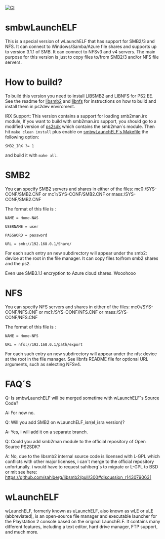 [![CI](https://github.com/ps2homebrew/wLaunchELF/workflows/CI/badge.svg)](https://github.com/ps2homebrew/wLaunchELF/actions?query=workflow%3ACI)

# smbwLaunchELF
This is a special version of wLaunchELF that has support for SMB2/3 and NFS.
It can connect to Windows/Samba/Azure file shares and supports up to
version 3.1.1 of SMB.
It can connect to NFSv3 and v4 servers.
The main purpose for this version is just to copy files to/from SMB2/3 and/or NFS
file servers.

# How to build?
To build this version you need to install LIBSMB2 and LIBNFS for PS2 EE.
See the readme for [libsmb2](https://github.com/sahlberg/libsmb2/blob/master/README) and [libnfs](https://github.com/sahlberg/libnfs) for instructions on how to build and install
them in ps2dev enviroment.

IRX Support:
This version contains a support for loading smb2man.irx module, If you want to build with smb2man.irx support,
you should go to a modified version of [ps2sdk](https://github.com/Wolf3s/ps2sdk/tree/smb) which contains the smb2man´s module.
Then hit `make clean install` plus enable on [smbwLaunchELF´s Makefile](https://github.com/Wolf3s/wLaunchELF/blob/SMB2/Makefile) the following option:
```
SMB2_IRX ?= 1
```
and build it with `make all`.

SMB2
====
You can specify SMB2 servers and shares in either of the files:
  mc0:/SYS-CONF/SMB2.CNF or
  mc1:/SYS-CONF/SMB2.CNF or
  mass:/SYS-CONF/SMB2.CNF

The format of this file is :
```
NAME = Home-NAS

USERNAME = user

PASSWORD = password

URL = smb://192.168.0.1/Share/
```
For each such entry an new subdirectory will appear under the smb2: device at
the root in the file manager.
It can copy files to/from smb2 shares and the ps2.

Even use SMB3.1.1 encryption to Azure cloud shares. Wooohooo

NFS
===
You can specify NFS servers and shares in either of the files:
  mc0:/SYS-CONF/NFS.CNF or
  mc1:/SYS-CONF/NFS.CNF or
  mass:/SYS-CONF/NFS.CNF

The format of this file is :
```
NAME = Home-NFS

URL = nfs://192.168.0.1/path/export
```

For each such entry an new subdirectory will appear under the nfs: device at
the root in the file manager.
See libnfs README file for optional URL arguments, such as selecting NFSv4.

# FAQ´S
Q: Is smbwLaunchELF will be merged sometime with wLaunchELF´s Source Code?

A: For now no.

Q: Will you add SMB2 on wLaunchELF_isr(el_isra version)?

A: Yes, i will add it on a separate branch.

Q: Could you add smb2man module to the official repository of Open Source PS2SDK?

A: No, due to the libsmb2 internal source code is licensed with L-GPL which conflicts with other major licenses, i can´t merge to the official repository unfortunally. i would have to request sahlberg´s to migrate or L-GPL to BSD or mit see here: https://github.com/sahlberg/libsmb2/pull/300#discussion_r1430790631

# wLaunchELF
wLaunchELF, formerly known as uLaunchELF, also known as wLE or uLE (abbreviated), is an open-source file manager and executable launcher for the Playstation 2 console based on the original LaunchELF. It contains many different features, including a text editor, hard drive manager, FTP support, and much more.
